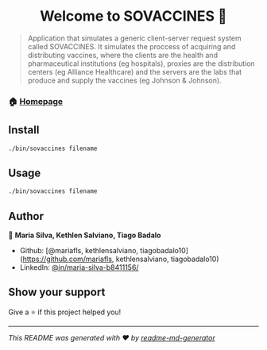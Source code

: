 <h1 align="center">Welcome to SOVACCINES 👋</h1>
<p>
</p>

> Application that simulates a generic client-server request system called SOVACCINES. It simulates the proccess of acquiring and distributing vaccines, where the clients are the health and pharmaceutical institutions (eg hospitals), proxies are the distribution centers (eg Alliance Healthcare) and the servers are the labs that produce and supply the vaccines (eg Johnson & Johnson).

### 🏠 [Homepage](https://github.com/mariafls/SOVACCINES)

## Install

```sh
./bin/sovaccines filename
```

## Usage

```sh
./bin/sovaccines filename
```

## Author

👤 **Maria Silva, Kethlen Salviano, Tiago Badalo**

* Github: [@mariafls, kethlensalviano, tiagobadalo10](https://github.com/mariafls, kethlensalviano, tiagobadalo10)
* LinkedIn: [@in\/maria-silva-b8411156\/](https://linkedin.com/in/in\/maria-silva-b8411156\/)

## Show your support

Give a ⭐️ if this project helped you!

***
_This README was generated with ❤️ by [readme-md-generator](https://github.com/kefranabg/readme-md-generator)_